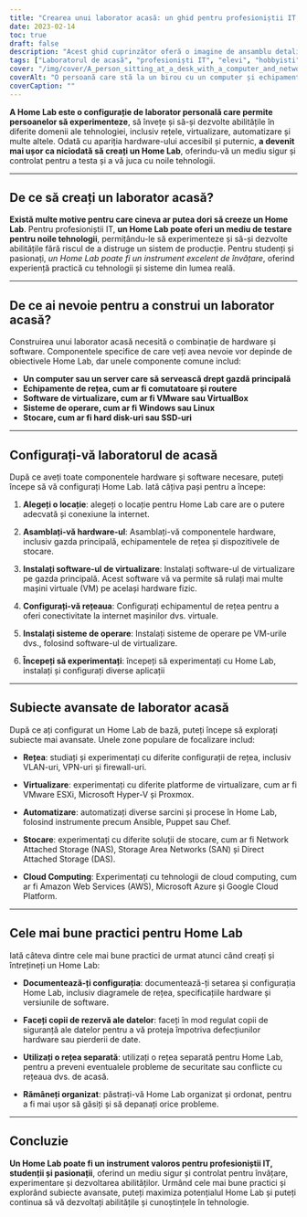 ```yaml
---
title: "Crearea unui laborator acasă: un ghid pentru profesioniștii IT, studenții și pasionații"
date: 2023-02-14
toc: true
draft: false
description: "Acest ghid cuprinzător oferă o imagine de ansamblu detaliată a ceea ce este un Home Lab, de ce să creați unul, de ce componente sunt necesare, cum să îl configurați, subiecte avansate de explorat și cele mai bune practici de urmat."
tags: ["Laboratorul de acasă", "profesioniști IT", "elevi", "hobbyisti", "rețele", "virtualizare", "automatizare", "hardware", "software", "cele mai bune practici", "ghid"]
cover: "/img/cover/A_person_sitting_at_a_desk_with_a_computer_and_networking.png"
coverAlt: "O persoană care stă la un birou cu un computer și echipamente de rețea, înconjurată de cărți și note."
coverCaption: ""
---
```


**A Home Lab este o configurație de laborator personală care permite persoanelor să experimenteze**, să învețe și să-și dezvolte abilitățile în diferite domenii ale tehnologiei, inclusiv rețele, virtualizare, automatizare și multe altele. Odată cu apariția hardware-ului accesibil și puternic, **a devenit mai ușor ca niciodată să creați un Home Lab**, oferindu-vă un mediu sigur și controlat pentru a testa și a vă juca cu noile tehnologii.

______

## De ce să creați un laborator acasă?

**Există multe motive pentru care cineva ar putea dori să creeze un Home Lab**. Pentru profesioniștii IT, **un Home Lab poate oferi un mediu de testare pentru noile tehnologii**, permițându-le să experimenteze și să-și dezvolte abilitățile fără riscul de a distruge un sistem de producție. Pentru studenți și pasionați, *un Home Lab poate fi un instrument excelent de învățare*, oferind experiență practică cu tehnologii și sisteme din lumea reală.

______

## De ce ai nevoie pentru a construi un laborator acasă?

Construirea unui laborator acasă necesită o combinație de hardware și software. Componentele specifice de care veți avea nevoie vor depinde de obiectivele Home Lab, dar unele componente comune includ:

- **Un computer sau un server care să servească drept gazdă principală**
- **Echipamente de rețea, cum ar fi comutatoare și routere**
- **Software de virtualizare, cum ar fi VMware sau VirtualBox**
- **Sisteme de operare, cum ar fi Windows sau Linux**
- **Stocare, cum ar fi hard disk-uri sau SSD-uri**

______

## Configurați-vă laboratorul de acasă

După ce aveți toate componentele hardware și software necesare, puteți începe să vă configurați Home Lab. Iată câțiva pași pentru a începe:

1. **Alegeți o locație**: alegeți o locație pentru Home Lab care are o putere adecvată și conexiune la internet.

2. **Asamblați-vă hardware-ul**: Asamblați-vă componentele hardware, inclusiv gazda principală, echipamentele de rețea și dispozitivele de stocare.

3. **Instalați software-ul de virtualizare**: Instalați software-ul de virtualizare pe gazda principală. Acest software vă va permite să rulați mai multe mașini virtuale (VM) pe același hardware fizic.

4. **Configurați-vă rețeaua**: Configurați echipamentul de rețea pentru a oferi conectivitate la internet mașinilor dvs. virtuale.

5. **Instalați sisteme de operare**: Instalați sisteme de operare pe VM-urile dvs., folosind software-ul de virtualizare.

6. **Începeți să experimentați**: începeți să experimentați cu Home Lab, instalați și configurați diverse aplicații

______

## Subiecte avansate de laborator acasă

După ce ați configurat un Home Lab de bază, puteți începe să explorați subiecte mai avansate. Unele zone populare de focalizare includ:

- **Rețea**: studiați și experimentați cu diferite configurații de rețea, inclusiv VLAN-uri, VPN-uri și firewall-uri.

- **Virtualizare**: experimentați cu diferite platforme de virtualizare, cum ar fi VMware ESXi, Microsoft Hyper-V și Proxmox.

- **Automatizare**: automatizați diverse sarcini și procese în Home Lab, folosind instrumente precum Ansible, Puppet sau Chef.

- **Stocare**: experimentați cu diferite soluții de stocare, cum ar fi Network Attached Storage (NAS), Storage Area Networks (SAN) și Direct Attached Storage (DAS).

- **Cloud Computing**: Experimentați cu tehnologii de cloud computing, cum ar fi Amazon Web Services (AWS), Microsoft Azure și Google Cloud Platform.

______

## Cele mai bune practici pentru Home Lab

Iată câteva dintre cele mai bune practici de urmat atunci când creați și întrețineți un Home Lab:

- **Documentează-ți configurația**: documentează-ți setarea și configurația Home Lab, inclusiv diagramele de rețea, specificațiile hardware și versiunile de software.

- **Faceți copii de rezervă ale datelor**: faceți în mod regulat copii de siguranță ale datelor pentru a vă proteja împotriva defecțiunilor hardware sau pierderii de date.

- **Utilizați o rețea separată**: utilizați o rețea separată pentru Home Lab, pentru a preveni eventualele probleme de securitate sau conflicte cu rețeaua dvs. de acasă.

- **Rămâneți organizat**: păstrați-vă Home Lab organizat și ordonat, pentru a fi mai ușor să găsiți și să depanați orice probleme.

______

## Concluzie

**Un Home Lab poate fi un instrument valoros pentru profesioniștii IT, studenții și pasionații**, oferind un mediu sigur și controlat pentru învățare, experimentare și dezvoltarea abilităților. Urmând cele mai bune practici și explorând subiecte avansate, puteți maximiza potențialul Home Lab și puteți continua să vă dezvoltați abilitățile și cunoștințele în tehnologie.
